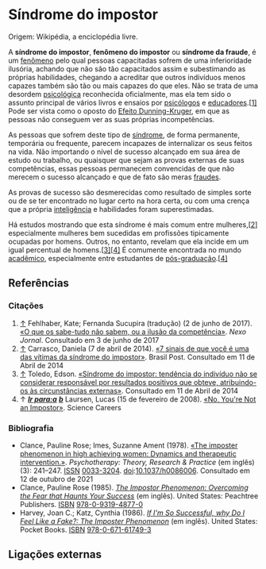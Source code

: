 # Síndrome do impostor

Origem: Wikipédia, a enciclopédia livre.

A **síndrome do impostor**, **fenômeno do impostor** ou **síndrome da fraude**, é um [fenômeno](https://pt.wikipedia.org/wiki/Fenómeno) pelo qual pessoas capacitadas sofrem de uma inferioridade ilusória, achando que não são tão capacitados assim e subestimando as próprias habilidades, chegando a acreditar que outros indivíduos menos capazes também são tão ou mais capazes do que eles. Não se trata de uma desordem [psicológica](https://pt.wikipedia.org/wiki/Psicologia) reconhecida oficialmente, mas ela tem sido o assunto principal de vários livros e ensaios por [psicólogos](https://pt.wikipedia.org/wiki/Psicologia) e [educadores](https://pt.wikipedia.org/wiki/Educador).[[1\]](https://pt.wikipedia.org/wiki/Síndrome_do_impostor#cite_note-1) Pode ser vista como o oposto do [Efeito Dunning-Kruger](https://pt.wikipedia.org/wiki/Efeito_Dunning-Kruger), em que as pessoas não conseguem ver as suas próprias incompetências.

As pessoas que sofrem deste tipo de [síndrome](https://pt.wikipedia.org/wiki/Síndrome), de forma permanente, temporária ou frequente, parecem incapazes de internalizar os seus feitos na vida. Não importando o nível de sucesso alcançado em sua área de estudo ou trabalho, ou quaisquer que sejam as provas externas de suas competências, essas pessoas permanecem convencidas de que não merecem o sucesso alcançado e que de fato são meras [fraudes](https://pt.wikipedia.org/wiki/Fraude).

As provas de sucesso são desmerecidas como resultado de simples sorte ou de se ter encontrado no lugar certo na hora certa, ou com uma crença que a própria [inteligência](https://pt.wikipedia.org/wiki/Inteligência) e habilidades foram superestimadas.

Há estudos mostrando que esta síndrome é mais comum entre mulheres,[[2\]](https://pt.wikipedia.org/wiki/Síndrome_do_impostor#cite_note-basil-post-2) especialmente mulheres bem sucedidas em profissões tipicamente ocupadas por homens. Outros, no entanto, revelam que ela incide em um igual percentual de homens.[[3\]](https://pt.wikipedia.org/wiki/Síndrome_do_impostor#cite_note-3)[[4\]](https://pt.wikipedia.org/wiki/Síndrome_do_impostor#cite_note-Laursen-4) É comumente encontrada no mundo [acadêmico](https://pt.wikipedia.org/wiki/Academia), especialmente entre estudantes de [pós-graduação](https://pt.wikipedia.org/wiki/Pós-graduação).[[4\]](https://pt.wikipedia.org/wiki/Síndrome_do_impostor#cite_note-Laursen-4)

## Referências

### Citações

1. [↑](https://pt.wikipedia.org/wiki/Síndrome_do_impostor#cite_ref-1) Fehlhaber, Kate; Fernanda Sucupira (tradução) (2 de junho de 2017). [«O que os sabe-tudo não sabem, ou a ilusão da competência»](https://www.nexojornal.com.br/externo/2017/06/02/O-que-os-sabe-tudo-não-sabem-ou-a-ilusão-da-competência). *Nexo Jornal*. Consultado em 3 de junho de 2017
2. [↑](https://pt.wikipedia.org/wiki/Síndrome_do_impostor#cite_ref-basil-post_2-0) Carrasco, Daniela (7 de abril de 2014). [«7 sinais de que você é uma das vítimas da síndrome do impostor»](http://www.brasilpost.com.br/2014/04/07/sindrome-do-impostor_n_5106396.html). Brasil Post. Consultado em 11 de Abril de 2014
3. [↑](https://pt.wikipedia.org/wiki/Síndrome_do_impostor#cite_ref-3) Toledo, Edson. [«Síndrome do impostor: tendência do indivíduo não se considerar responsável por resultados positivos que obteve, atribuindo-os às circunstâncias externas»](http://www2.uol.com.br/vyaestelar/sindrome_do_impostor.htm). Consultado em 11 de Abril de 2014
4. ↑ ***[Ir para:a](https://pt.wikipedia.org/wiki/Síndrome_do_impostor#cite_ref-Laursen_4-0)*** ***[b](https://pt.wikipedia.org/wiki/Síndrome_do_impostor#cite_ref-Laursen_4-1)*** Laursen, Lucas (15 de fevereiro de 2008). [«No, You're Not an Impostor»](http://sciencecareers.sciencemag.org/career_development/previous_issues/articles/2008_02_15/caredit_a0800025). Science Careers

### Bibliografia

- Clance, Pauline Rose; Imes, Suzanne Ament (1978). [«The imposter phenomenon in high achieving women: Dynamics and therapeutic intervention.»](http://doi.apa.org/getdoi.cfm?doi=10.1037/h0086006). *Psychotherapy: Theory, Research & Practice* (em inglês) (3): 241–247. [ISSN](https://pt.wikipedia.org/wiki/International_Standard_Serial_Number) [0033-3204](https://www.worldcat.org/issn/0033-3204). [doi](https://pt.wikipedia.org/wiki/Digital_object_identifier):[10.1037/h0086006](https://dx.doi.org/10.1037%2Fh0086006). Consultado em 12 de outubro de 2021
- Clance, Pauline Rose (1985). [*The Impostor Phenomenon: Overcoming the Fear that Haunts Your Success*](https://books.google.com.br/books?vid=ISBN9780931948770) (em inglês). United States: Peachtree Publishers. [ISBN](https://pt.wikipedia.org/wiki/International_Standard_Book_Number) [978-0-9319-4877-0](https://pt.wikipedia.org/wiki/Especial:Fontes_de_livros/978-0-9319-4877-0)
- Harvey, Joan C.; Katz, Cynthia (1986). [*If I'm So Successful, why Do I Feel Like a Fake?: The Imposter Phenomenon*](https://books.google.com/books?id=jgbfAAAACAAJ&newbks=0&hl=en) (em inglês). United States: Pocket Books. [ISBN](https://pt.wikipedia.org/wiki/International_Standard_Book_Number) [978-0-671-61749-3](https://pt.wikipedia.org/wiki/Especial:Fontes_de_livros/978-0-671-61749-3)

## Ligações externas